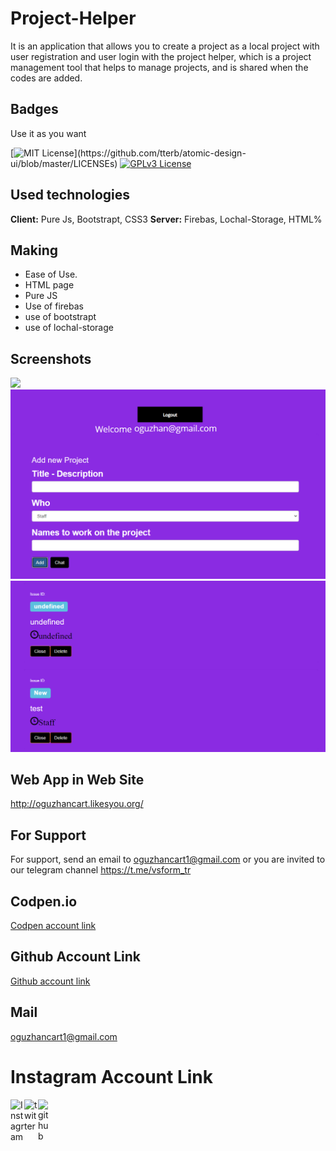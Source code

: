 # Project-Helper
It is an application that allows you to create a project as a local project with user registration and user login with the project helper, which is a project management tool that helps to manage projects, and is shared when the codes are added.
## Badges

Use it as you want

[![MIT License](https://img.shields.io/apm/l/atomic-design-ui.svg?)](https://github.com/tterb/atomic-design-ui/blob/master/LICENSEs)
[![GPLv3 License](https://img.shields.io/badge/License-GPL%20v3-yellow.svg)](https://opensource.org/licenses/)

  
## Used technologies

**Client:** Pure Js, Bootstrapt, CSS3
**Server:** Firebas, Lochal-Storage, HTML%
## Making
- Ease of Use.
- HTML page
- Pure JS
- Use of firebas
- use of bootstrapt
- use of lochal-storage



## Screenshots
<img src="img/p1.png">
<img src="img/p2.png">
<img src="img/p3.png">

## Web App in Web Site
http://oguzhancart.likesyou.org/




## For Support
For support, send an email to oguzhancart1@gmail.com or you are invited to our telegram channel https://t.me/vsform_tr  

## Codpen.io
[Codpen account link](https://codepen.io/oguzhan1881)
## Github Account Link
[Github account link](https://github.com/oguzhan18)
## Mail
oguzhancart1@gmail.com
# Instagram Account Link
<a target="_blank" href="https://www.instagram.com/oguzhan_cart/">
  <img align="left" alt="Instagram" width="22px" src="https://cdn.jsdelivr.net/npm/simple-icons@v3/icons/instagram.svg" />
</a>
<a target="_blank" href="https://twitter.com/OguzhanCart">
  <img align="left" alt="twitter" width="22px" src="https://cdn.jsdelivr.net/npm/simple-icons@v3/icons/twitter.svg" />
</a>
<a target="_blank" href="https://github.com/oguzhan18">
  <img align="left" alt="github" width="22px" src="https://cdn.jsdelivr.net/npm/simple-icons@v3/icons/github.svg" />
</a>
